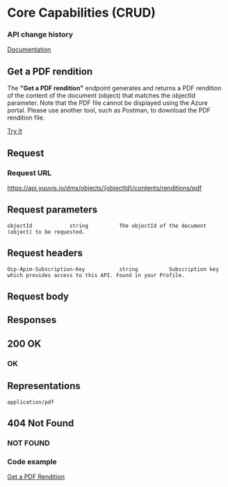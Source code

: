 # Core Capabilities (CRUD)

### API change history

[Documentation](https://yuuvis.io/how-to)


## Get a PDF rendition

The **"Get a PDF rendition"** endpoint generates and returns a PDF rendition of the content of the document (object) that matches the objectId parameter. Note that the PDF file cannot be displayed using the Azure portal. Please use another tool, such as Postman, to download the PDF rendition file.

[Try It](https://yuuvis.io/docs/services/yuuvis-dms-core/operations/get-dms-objects-objectid-contents-renditions-pdf/console)
## Request

### Request URL

https://api.yuuvis.io/dms/objects/{objectId}/contents/renditions/pdf

## Request parameters

```
objectId            string          The objectId of the document (object) to be requested.

```

## Request headers

```
Ocp-Apim-Subscription-Key           string          Subscription key which provides access to this API. Found in your Profile.

```

## Request body

## Responses

## 200 OK

### OK

## Representations

`application/pdf`

## 404 Not Found

### NOT FOUND


### Code example

[Get a PDF Rendition](./Get-a-PDF-Rendition-to-yuuvis.py)